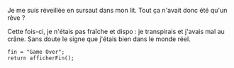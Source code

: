 Je me suis réveillée en sursaut dans mon lit. Tout ça n'avait donc été qu'un rêve ?

Cette fois-ci, je n'étais pas fraîche et dispo : je transpirais et j'avais mal au crâne. Sans doute le signe que j'étais bien dans le monde réel.

```
fin = "Game Over";
return afficherFin();
```


